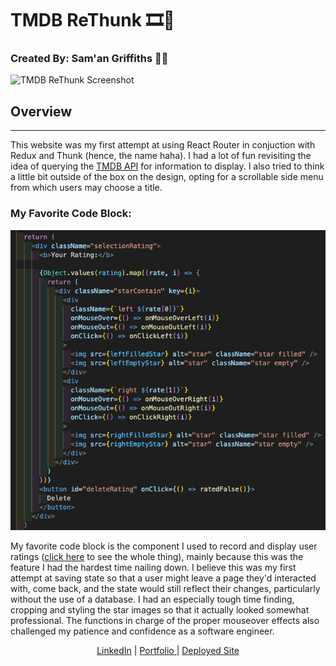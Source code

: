 # TMDB ReThunk :film_strip::movie_camera:
### Created By: Sam'an Griffiths :thinking::thought_balloon:

![TMDB ReThunk Screenshot](./src/styles/images/screenshot.png)

## Overview
****

This website was my first attempt at using React Router in conjuction with Redux and Thunk (hence, the name haha). I had a lot of fun revisiting the idea of querying the [TMDB API](https://developers.themoviedb.org/3/getting-started/introduction) for information to display. I also tried to think a little bit outside of the box on the design, opting for a scrollable side menu from which users may choose a title.

### My Favorite Code Block:

<div align=center>
<img src='./src/styles/images/ratingScreenShot.png' alt='Screenshot of Code for User Rating Component'/>
</div>


My favorite code block is the component I used to record and display user ratings ([click here](https://github.com/SamanGriffiths47/TMDB-ReThunk/blob/master/src/components/movies/Rating.js) to see the whole thing), mainly because this was the feature I had the hardest time nailing down. I believe this was my first attempt at saving state so that a user might leave a page they'd interacted with, come back, and the state would still reflect their changes, particularly without the use of a database. I had an especially tough time finding, cropping and styling the star images so that it actually looked somewhat professional. The functions in charge of the proper mouseover effects also challenged my patience and confidence as a software engineer.

<div align=center>
  <a href='https://www.linkedin.com/in/saman-griffiths/' target='_blank'>LinkedIn</a> | <a href='' target='_blank'>Portfolio
  </a> | <a href='https://tmdb-search.vercel.app/'>Deployed Site</a>
  </div>
